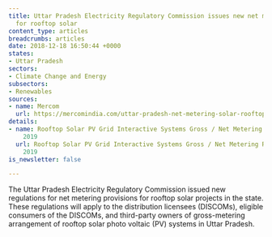 ```yaml
---
title: Uttar Pradesh Electricity Regulatory Commission issues new net metering provisions
  for rooftop solar
content_type: articles
breadcrumbs: articles
date: 2018-12-18 16:50:44 +0000
states:
- Uttar Pradesh
sectors:
- Climate Change and Energy
subsectors:
- Renewables
sources:
- name: Mercom
  url: https://mercomindia.com/uttar-pradesh-net-metering-solar-rooftop/
details:
- name: Rooftop Solar PV Grid Interactive Systems Gross / Net Metering Regulations,
    2019
  url: Rooftop Solar PV Grid Interactive Systems Gross / Net Metering Regulations,
    2019
is_newsletter: false

---
```

The Uttar Pradesh Electricity Regulatory Commission issued new regulations for net metering provisions for rooftop solar projects in the state. These regulations will apply to the distribution licensees (DISCOMs), eligible consumers of the DISCOMs, and third-party owners of gross-metering arrangement of rooftop solar photo voltaic (PV) systems in Uttar Pradesh.   
